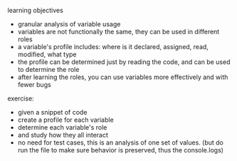 learning objectives
* granular analysis of variable usage
* variables are not functionally the same, they can be used in different roles
* a variable's profile includes: where is it declared, assigned, read, modified, what type
* the profile can be determined just by reading the code, and can be used to determine the role
* after learning the roles, you can use variables more effectively and with fewer bugs

exercise: 
* given a snippet of code 
* create a profile for each variable 
* determine each variable's role
* and study how they all interact
* no need for test cases, this is an analysis of one set of values. (but do run the file to make sure behavior is preserved, thus the console.logs)